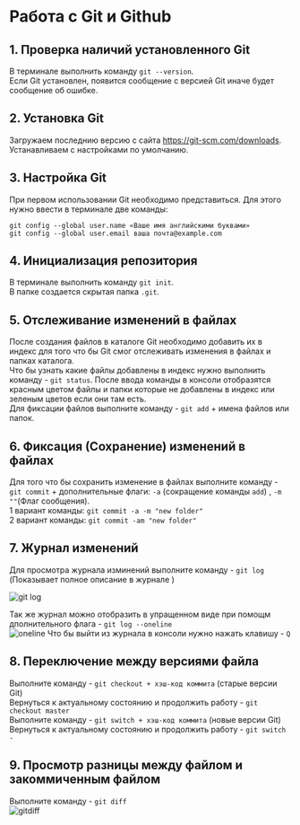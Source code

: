 # Работа с Git и Github

## 1. Проверка наличий установленного Git

В терминале выполнить команду `git --version`.  
Если Git установлен, появится сообщение с версией Git иначе будет сообщение об ошибке.

## 2. Установка Git

Загружаем последнию версию с сайта
https://git-scm.com/downloads.  
Устанавливаем с настройками по умолчанию.

## 3. Настройка Git

При первом использовании Git необходимо представиться. Для этого нужно ввести в терминале две команды:

```
git config --global user.name «Ваше имя английскими буквами»
git config --global user.email ваша почта@example.com
```

## 4. Инициализация репозитория

В терминале выполнить команду `git init`.  
В папке создается скрытая папка `.git`.

## 5. Отслеживание изменений в файлах

После создания файлов в каталоге Git необходимо добавить их в индекс для того что бы Git смог отслеживать изменения в файлах и папках каталога.  
Что бы узнать какие файлы добавлены в индекс нужно выполнить команду - `git status`. После ввода команды в консоли отобразятся красным цветом файлы и папки которые не добавлены в индекс или зеленым цветов если они там есть.  
Для фиксации файлов выполните команду - `git add` + имена файлов или папок.

## 6. Фиксация (Сохранение) изменений в файлах

Для того что бы сохранить изменение в файлах выполните команду - `git commit` + дополнительные флаги: `-a` (сокращение команды `add`) , `-m ""`(Флаг сообщения).  
1 вариант команды: `git commit -a -m "new folder"`  
2 вариант команды: `git commit -am "new folder"`

## 7. Журнал изменений

Для просмотра журнала изминений выполните команду - `git log` (Показывает полное описание в журнале )

<image src="img/gitlog.png" alt="git log">

Так же журнал можно отобразить в упращенном виде при помощм дполнительного флага - `git log --oneline`  
<image src="img/gitlogoneline.png" alt="oneline">
Что бы выйти из журнала в консоли нужно нажать клавишу - `Q`

## 8. Переключение между версиями файла

Выполните команду - `git checkout + хэш-код коммита` (старые версии Git)  
Вернуться к актуальному состоянию и продолжить работу - `git checkout master`  
Выполните команду - `git switch + хэш-код коммита` (новые версии Git)  
Вернуться к актуальному состоянию и продолжить работу - `git switch -`

## 9. Просмотр разницы между файлом и закоммиченным файлом

Выполните команду - `git diff`  
<image src="img/gitdiff.png" alt="gitdiff">
